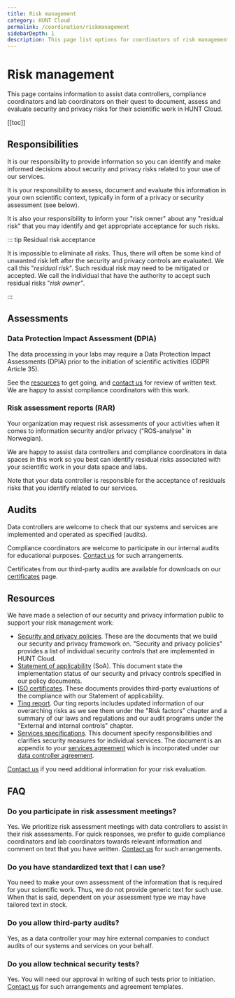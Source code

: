 ```yaml
---
title: Risk management
category: HUNT Cloud
permalink: /coordination/riskmanagement
sidebarDepth: 1
description: This page list options for coordinators of risk management guidance in HUNT Cloud.
---
```


# Risk management

This page contains information to assist data controllers, compliance coordinators and lab coordinators on their quest to document, assess and evaluate security and privacy risks for their scientific work in HUNT Cloud. 

[[toc]]


## Responsibilities

It is our responsibility to provide information so you can identify and make informed decisions about security and privacy risks related to your use of our services. 

It is your responsibility to assess, document and evaluate this information in your own scientific context, typically in form of a privacy or security assessment (see below). 

It is also your responsibility to inform your "risk owner" about any "residual risk" that you may identify and get appropriate acceptance for such risks.

::: tip Residual risk acceptance

It is impossible to eliminate all risks. Thus, there will often be some kind of unwanted risk left after the security and privacy controls are evaluated. We call this "*residual risk*". Such residual risk may need to be mitigated or accepted. We call the individual that have the authority to accept such residual risks "*risk owner"*.

::: 


## Assessments

### Data Protection Impact Assessment (DPIA)

The data processing in your labs may require a Data Protection Impact Assessments (DPIA) prior to the initiation of scientific activities (GDPR Article 35).

See the [resources](/coordination/riskmanagement/#resources) to get going, and [contact us](/contact) for review of written text. We are happy to assist compliance coordinators with this work. 

### Risk assessment reports (RAR)

Your organization may request risk assessments of your activities when it comes to information security and/or privacy ("ROS-analyse" in Norwegian). 

We are happy to assist data controllers and compliance coordinators in data spaces in this work so you best can identify residual risks associated with your scientific work in your data space and labs.

Note that your data controller is responsible for the acceptance of residuals risks that you identify related to our services.


## Audits

Data controllers are welcome to check that our systems and services are implemented and operated as specified (audits). 

Compliance coordinators are welcome to participate in our internal audits for educational purposes. [Contact us](/contact) for such arrangements. 

Certificates from our third-party audits are available for downloads on our [certificates](/certificates/) page.


## Resources

We have made a selection of our security and privacy information public to support your risk management work:

- [Security and privacy policies](/policies). These are the documents that we build our security and privacy framework on. "Security and privacy policies" provides a list of individual security controls that are implemented in HUNT Cloud.
- [Statement of applicability](/certificates/) (SoA). This document state the implementation status of our security and privacy controls specified in our policy documents. 
- [ISO certificates](/certificates/). These documents provides third-party evaluations of the compliance with our Statement of applicability.
- [Ting report](/tingweek/#reports). Our ting reports includes updated information of our overarching risks as we see them under the "Risk factors" chapter and a summary of our laws and regulations and our audit programs under the "External and internal controls" chapter. 
- [Services specifications](/services/specifications/). This document specify responsibilities and clarifies security measures for individual services. The document is an appendix to your [services agreement](agreements/overview/#services-agreement) which is incorporated under our [data controller agreement](/agreements/overview/#data-processor-agreement).

[Contact us](/contact) if you need additional information for your risk evaluation.

## FAQ

### Do you participate in risk assessment meetings? 

Yes. We prioritize risk assessment meetings with data controllers to assist in their risk assessments. For quick responses, we prefer to guide compliance coordinators and lab coordinators towards relevant information and comment on text that you have written. [Contact us](/contact) for such arrangements.

### Do you have standardized text that I can use? 

You need to make your own assessment of the information that is required for your scientific work. Thus, we do not provide generic text for such use. When that is said, dependent on your assessment type we may have tailored text in stock.

### Do you allow third-party audits? 

Yes, as a data controller your may hire external companies to conduct audits of our systems and services on your behalf. 

### Do you allow technical security tests? 

Yes. You will need our approval in writing of such tests prior to initiation. [Contact us](/contact) for such arrangements and agreement templates.








